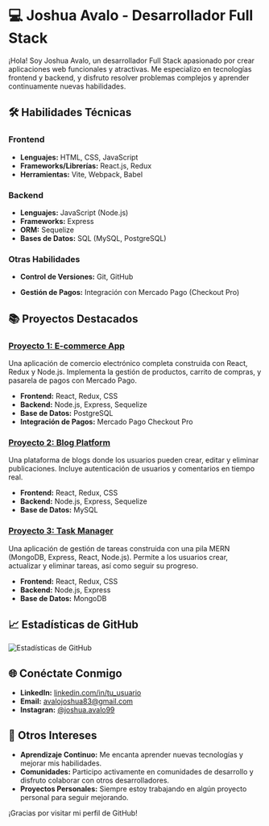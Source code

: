 # 💻 Joshua Avalo - Desarrollador Full Stack

¡Hola! Soy Joshua Avalo, un desarrollador Full Stack apasionado por crear aplicaciones web funcionales y atractivas. Me especializo en tecnologías frontend y backend, y disfruto resolver problemas complejos y aprender continuamente nuevas habilidades.

## 🛠️ Habilidades Técnicas

### Frontend
- **Lenguajes:** HTML, CSS, JavaScript
- **Frameworks/Librerías:** React.js, Redux
- **Herramientas:** Vite, Webpack, Babel

### Backend
- **Lenguajes:** JavaScript (Node.js)
- **Frameworks:** Express
- **ORM:** Sequelize
- **Bases de Datos:** SQL (MySQL, PostgreSQL)

### Otras Habilidades
- **Control de Versiones:** Git, GitHub

- **Gestión de Pagos:** Integración con Mercado Pago (Checkout Pro)

## 📚 Proyectos Destacados

### [Proyecto 1: E-commerce App](https://github.com/AlexanderMontenegro/H-PF18B-CampeonesDelMundo)
Una aplicación de comercio electrónico completa construida con React, Redux y Node.js. Implementa la gestión de productos, carrito de compras, y pasarela de pagos con Mercado Pago.

- **Frontend:** React, Redux, CSS
- **Backend:** Node.js, Express, Sequelize
- **Base de Datos:** PostgreSQL
- **Integración de Pagos:** Mercado Pago Checkout Pro

### [Proyecto 2: Blog Platform](https://github.com/tu_usuario/blog-platform)
Una plataforma de blogs donde los usuarios pueden crear, editar y eliminar publicaciones. Incluye autenticación de usuarios y comentarios en tiempo real.

- **Frontend:** React, Redux, CSS
- **Backend:** Node.js, Express, Sequelize
- **Base de Datos:** MySQL

### [Proyecto 3: Task Manager](https://github.com/tu_usuario/task-manager)
Una aplicación de gestión de tareas construida con una pila MERN (MongoDB, Express, React, Node.js). Permite a los usuarios crear, actualizar y eliminar tareas, así como seguir su progreso.

- **Frontend:** React, Redux, CSS
- **Backend:** Node.js, Express
- **Base de Datos:** MongoDB

## 📈 Estadísticas de GitHub
![Estadísticas de GitHub](https://github-readme-stats.vercel.app/api?username=joshuaavalo&show_icons=true&theme=radical)

## 🌐 Conéctate Conmigo

- **LinkedIn:** [linkedin.com/in/tu_usuario](https://www.linkedin.com/in/joshua-avalo-35690320b/)
- **Email:** avalojoshua83@gmail.com
- **Instagran:** [@joshua.avalo99](https://www.instagram.com/joshua.avalo99/)

## 🚀 Otros Intereses
- **Aprendizaje Continuo:** Me encanta aprender nuevas tecnologías y mejorar mis habilidades.
- **Comunidades:** Participo activamente en comunidades de desarrollo y disfruto colaborar con otros desarrolladores.
- **Proyectos Personales:** Siempre estoy trabajando en algún proyecto personal para seguir mejorando.

¡Gracias por visitar mi perfil de GitHub!

